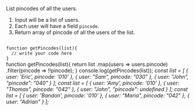 List pincodes of all the users.

1. Input will be a list of users.
2. Each user will have a field `pincode`.
3. Return array of pincode of all the users of the list.

<Editor lang="javascript" type="exercise" testMode="multipleInput">
<code>
function getPincodes(list){
  // write your code here
}
</code>

<solution>
function getPincodes(list){
  return list
    .map(users => users.pincode)
    .filter(pincode => !!pincode);
}
</solution>

<testcases>
<caller>
console.log(getPincodes(list));
</caller>
<testcase>
<i>
const list = [
  {
    user: 'Eric',
    pincode: '010'
  },
  {
    user: "Sam",
    pincode: "030"
  },
  {
    user: "John",
    "pincode": "040"
  }
];
</i>
</testcase>
<testcase>
<i>
const list = [
  {
    user: 'Amy',
    pincode: '010'
  },
  {
    user: "Thomas",
    pincode: "042"
  },
  {
    user: "John",
    "pincode": undefined
  }
];
</i>
</testcase>
<testcase>
<i>
const list = [
  {
    user: 'Bandon',
    pincode: '010'
  },
  {
    user: "Maria",
    pincode: "042"
  },
  {
    user: "Adrian"
  }
];
</i>
</testcase>
</testcases>
</Editor>